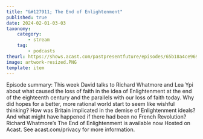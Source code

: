 ```yaml
---
title: "&#127911; The End of Enlightenment"
published: true
date: 2024-02-01-03-03
taxonomy:
    category:
        - stream
    tag:
        - podcasts
theurl: https://shows.acast.com/pastpresentfuture/episodes/65b18a4ce969a60016ba88ac
image: artwork-resized.PNG
template: item
---
```


Episode summary: This week David talks to Richard Whatmore and Lea Ypi about what caused the loss of faith in the idea of Enlightenment at the end of the eighteenth century and the parallels with our loss of faith today. Why did hopes for a better, more rational world start to seem like wishful thinking? How was Britain implicated in the demise of Enlightenment ideals? And what might have happened if there had been no French Revolution?Richard Whatmore&rsquo;s The End of Enlightenment is available now Hosted on Acast. See acast.com/privacy for more information.
